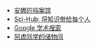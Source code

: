- [安娜的档案馆](https://zh.annas-archive.org/)
- [Sci-Hub: 将知识带给每个人](https://sci-hub.se/)
- [Google 学术搜索](https://scholar.google.com.hk/schhp?hl=zh-CN&as_sdt=0,5)
- [阿虚同学的储物间](https://axutongxue.com/)